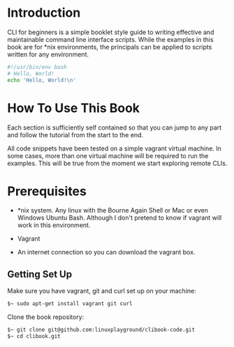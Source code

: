 # Introduction

CLI for beginners is a simple booklet style guide to writing effective and maintainable command line interface scripts. While the examples in this book are for \*nix environments, the principals can be applied to scripts written for any environment.

```bash
#!/usr/bin/env bash
# Hello, World!
echo 'Hello, World!\n'
```

# How To Use This Book

Each section is sufficiently self contained so that you can jump to any part and follow the tutorial from the start to the end.

All code snippets have been tested on a simple vagrant virtual machine.  In some cases, more than one virtual machine will be required to run the examples.  This will be true from the moment we start exploring remote CLIs.

# Prerequisites

* \*nix system.  Any linux with the Bourne Again Shell or Mac or even Windows Ubuntu Bash.  Although I don't pretend to know if vagrant will work in this environment.

* Vagrant

* An internet connection so you can download the vagrant box.


## Getting Set Up

Make sure you have vagrant, git and curl set up on your machine:

```bash
$~ sudo apt-get install vagrant git curl
```

Clone the book repository:

```bash
$~ git clone git@github.com:linuxplayground/clibook-code.git
$~ cd clibook.git
```



